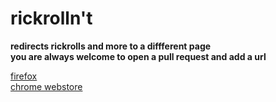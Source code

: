# rickrolln't  
**redirects rickrolls and more to a diffferent page**  
**you are always welcome to open a pull request and add a url**  

[firefox](https://addons.mozilla.org/en-US/firefox/addon/rickrolln-t/)  
[chrome webstore](https://chrome.google.com/webstore/detail/rickrollnt/lfdgfamnidfclkhbgbdnbmkilamjffba)
